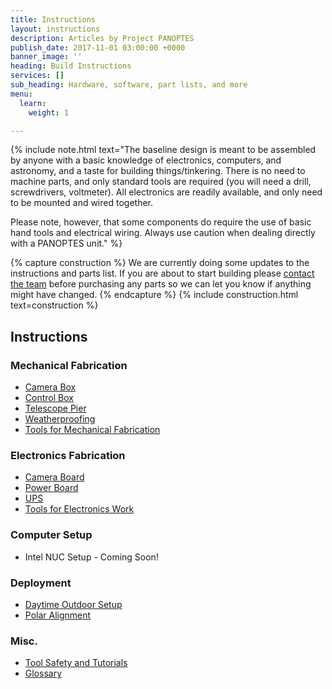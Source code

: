 ```yaml
---
title: Instructions
layout: instructions
description: Articles by Project PANOPTES
publish_date: 2017-11-01 03:00:00 +0000
banner_image: ''
heading: Build Instructions
services: []
sub_heading: Hardware, software, part lists, and more
menu:
  learn:
    weight: 1

---
```

{% include note.html text="The baseline design is meant to be assembled by anyone with a basic knowledge of electronics, computers, and astronomy, and a taste for building things/tinkering. There is no need to machine parts, and only standard tools are required (you will need a drill, screwdrivers, voltmeter). All electronics are readily available, and only need to be mounted and wired together.

Please note, however, that some components do require the use of basic hand tools and electrical wiring. Always use caution when dealing directly with a PANOPTES unit." %}

{% capture construction %}
We are currently doing some updates to the instructions and parts list. If you are about to start building please <a href="/contact">contact the team</a> before purchasing any parts so we can let you know if anything might have changed.
{% endcapture %}
{% include construction.html text=construction %}

## Instructions

### Mechanical Fabrication

* [Camera Box](https://docs.google.com/document/d/1mFRa6uzVql949QeHUonyB3D45D7_WUwnBW0KFUG8B2Y/edit?usp=sharing "Camera Box Construction")
* [Control Box](https://docs.google.com/document/d/11OCLtuYcSsovX_aF40Vl0i_g6CaOHSPlegfoNBd-jkA/edit?usp=sharing "Control Box Construction")
* [Telescope Pier](https://docs.google.com/document/d/1Z66t304Jn2eTqlHpoT0Z9tACoWqVp7MQWaTYMXJLF3g/edit?usp=sharing "Telescope Pier Construction")
* [Weatherproofing](https://docs.google.com/document/d/16w6iendTwTzYA3T8iUYXx2gFOx_Vmk-KIxZ5T8c0LSo/edit?usp=sharing "Weatherproofing")
* [Tools for Mechanical Fabrication](instructions/tools-mechanical/ "Tools for Mechanical Fabrication")

### Electronics Fabrication

* [Camera Board](https://docs.google.com/document/d/1s3tEUO1Q2KuMHedp-IeugBAyem4SVrbKMxW9XXL8S0A/edit?usp=sharing "Camera Board")
* [Power Board](https://docs.google.com/document/d/1hVsuHUJtCPB81fEnkQpL3MVM2UtKzK09S1w7U1IMjXc/edit?usp=sharing "Power Board")
* [UPS](https://docs.google.com/document/d/1-HZhbLLyDDZDyXezQh_nAOAjs5aE3kKESwva30vOzNM/edit?usp=sharing "Power Supply")
* [Tools for Electronics Work](instructions/tools-electronics/)

### Computer Setup

* Intel NUC Setup - Coming Soon!

### Deployment

* [Daytime Outdoor Setup](https://docs.google.com/document/d/1zeZcgR-46xPgfOuzNUPTf1fNDD9ypeWvNu9-LWWulVI/edit?usp=sharing "Daytime Outdoor Setup")
* [Polar Alignment](https://docs.google.com/document/d/1fXIjYrP540tkyQ9XsG5Hywn6Agxv1Bt6anQzcYq30qI/edit?usp=sharing "Polar Alignment")

### Misc.

* [Tool Safety and Tutorials](instructions/tool-safety-and-tutorials/ "Tool Safety and Tutorials")
* [Glossary](instructions/glossary/ "Glossary")